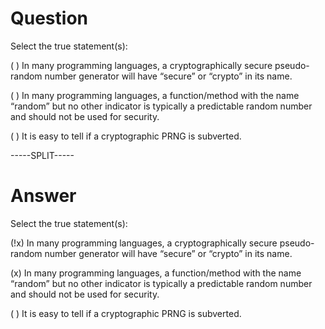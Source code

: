 # Question

Select the true statement(s):

( ) In many programming languages, a cryptographically secure pseudo-random number generator will have “secure” or “crypto” in its name.

( ) In many programming languages, a function/method with the name “random” but no other indicator is typically a predictable random number and should not be used for security.

( ) It is easy to tell if a cryptographic PRNG is subverted.

-----SPLIT-----

# Answer

Select the true statement(s):

(!x) In many programming languages, a cryptographically secure pseudo-random number generator will have “secure” or “crypto” in its name.

(x) In many programming languages, a function/method with the name “random” but no other indicator is typically a predictable random number and should not be used for security.

( ) It is easy to tell if a cryptographic PRNG is subverted.